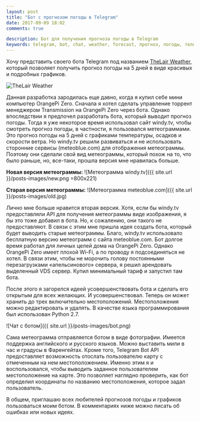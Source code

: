```yaml
---
layout: post
title: "Бот с прогнозом погоды в Telegram"
date: 2017-09-09 18:02
comments: true

description: Бот для получения прогноза погоды в Telegram
keywords: telegram, bot, chat, weather, forecast, прогноз, погоды, телеграм, бот
---
```

Хочу представить своего бота Telegram под названием [TheLair Weather](https://storebot.me/bot/thelairbot "Прогноз погоды Telegram bot"), который позволяет получить прогноз погоды на 5 дней в виде красивых и подробных графиков.

<img src="{{site.baseurl}}/posts-images/morning-rain.png" alt="TheLair Weather"/>

Данная разработка зародилась еще давно, когда я купил себе мини компьютер OrangePi Zero. Сначала я хотел сделать управление торрент менеджером Transmission на OrangePi Zero через бота. Однако впоследствии я предпочел разработать бота, который выводит прогноз погоды. 
Тогда я уже некоторое время использовал сайт windy.tv, чтобы смотреть прогноз погоды, в частности, я пользовался метеограммами. Это прогноз погоды на 5 дней с графиками температуры, осадков и скорости ветра. Но windy.tv решили развиваться и не использовать сторонние сервисы (meteoblue.com) для отображения метеограммы. Поэтому они сделали свой вид метеограммы, который похож на то, что было раньше, но, все-таки, прошла версия мне нравилась больше.

**Новая версия метеограммы:**
![Метеограмма windy.tv]({{ site.url }}/posts-images/new.png =800x221)


**Старая версия метеограммы:**
![Метеограмма meteoblue.com]({{ site.url }}/posts-images/old.jpg)


Лично мне больше нравится вторая версия. Хотя, если бы windy.tv предоставляли API для получения метеограммы виде изображения, я бы это тоже добавил в бота. Но, к сожалению, они такого не предоставляют.
В связи с этим мне пришла идея создать бота, который будет выводить старые метеограммы. Благо, windy.tv использовало бесплатную версию метеограмм с сайта meteoblue.com. Бот долгое время работал для личных целей дома на OrangePi Zero. Однако OrangePi Zero имеет плохой Wi-Fi, а по проводу я подсоединяться не хотел. В связи этим, чтобы не морочить голову постоянными перезагрузками «апельсинового» сервера, я решил арендовать выделенный VDS сервер. Купил минимальный тариф и запустил там бота. 

После этого я загорелся идеей усовершенствовать бота и сделать его открытым для всех желающих. И усовершенствовал. Теперь он может хранить до трех включительно местоположений. Местоположения можно редактировать и удалять.
В качестве языка программирования был использован Python 2.7. 

![Чат с ботом]({{ site.url }}/posts-images/bot.png)

Сама метеограмма отправляется ботом в виде фотографии. Имеется поддержка английского и русского языков. Можно выставить мили в час и градусы в Фаренгейтах. 
Кроме того, Telegram Bot API предоставляет возможность отослать пользователю карту с отмеченным на нем местоположением. Именно этим я и воспользовался, чтобы выводить заданное пользователем местоположение на карте. Это позволяет наглядно проверить, как бот определил координаты по названию местоположения, которое задал пользователь.

В общем, приглашаю всех любителей прогнозов погоды и графиков пользоваться моим ботом. В комментариях ниже можно писать об ошибках или новых идеях.
